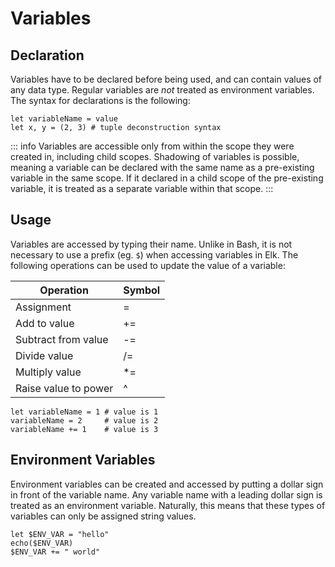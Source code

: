 # Variables

## Declaration

Variables have to be declared before being used, and can contain values of any 
data type. Regular variables are _not_ treated as environment variables. The 
syntax for declarations is the following:

```elk
let variableName = value
let x, y = (2, 3) # tuple deconstruction syntax
```

::: info
Variables are accessible only from within the scope they were created in, 
including child scopes. Shadowing of variables is possible, meaning a variable 
can be declared with the same name as a pre-existing variable in the same 
scope. If it declared in a child scope of the pre-existing variable, it is 
treated as a separate variable within that scope.
:::

## Usage

Variables are accessed by typing their name. Unlike in Bash, it is not 
necessary to use a prefix (eg. `$`) when accessing variables in Elk. The 
following operations can be used to update the value of a variable:

| Operation            | Symbol |
| -------------------- | ------ |
| Assignment           | =      |
| Add to value         | +=     |
| Subtract from value  | -=     |
| Divide value         | /=     |
| Multiply value       | \*=    |
| Raise value to power | ^      |

```elk
let variableName = 1 # value is 1
variableName = 2     # value is 2
variableName += 1    # value is 3
```

## Environment Variables

Environment variables can be created and accessed by putting a dollar sign in 
front of the variable name. Any variable name with a leading dollar sign is 
treated as an environment variable. Naturally, this means that these types of 
variables can only be assigned string values.

```elk
let $ENV_VAR = "hello"
echo($ENV_VAR)
$ENV_VAR += " world"
```